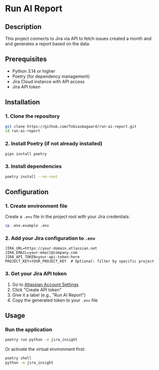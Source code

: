 # Run AI Report

## Description

This project connects to Jira via API to fetch issues created a month and and generates a report based on the data.

## Prerequisites

- Python 3.14 or higher
- Poetry (for dependency management)
- Jira Cloud instance with API access
- Jira API token

## Installation

### 1. Clone the repository
```bash
git clone https://github.com/TobiasAagaard/run-ai-report.git
cd run-ai-report
```

### 2. Install Poetry (if not already installed)
```bash
pipx install poetry
```

### 3. Install dependencies
```bash
poetry install --no-root
```

## Configuration

### 1. Create environment file
Create a `.env` file in the project root with your Jira credentials:

```bash
cp .env.example .env  
```

### 2. Add your Jira configuration to `.env`
```env
JIRA_URL=https://your-domain.atlassian.net
JIRA_EMAIL=your-email@company.com
JIRA_API_TOKEN=your-api-token-here
PROJECT_KEY=YOUR_PROJECT_KEY  # Optional: filter by specific project
```

### 3. Get your Jira API token
1. Go to [Atlassian Account Settings](https://id.atlassian.com/manage-profile/security/api-tokens)
2. Click "Create API token"
3. Give it a label (e.g., "Run AI Report")
4. Copy the generated token to your `.env` file

## Usage

### Run the application
```bash
poetry run python -m jira_insight
```

Or activate the virtual environment first:
```bash
poetry shell
python -m jira_insight
```
